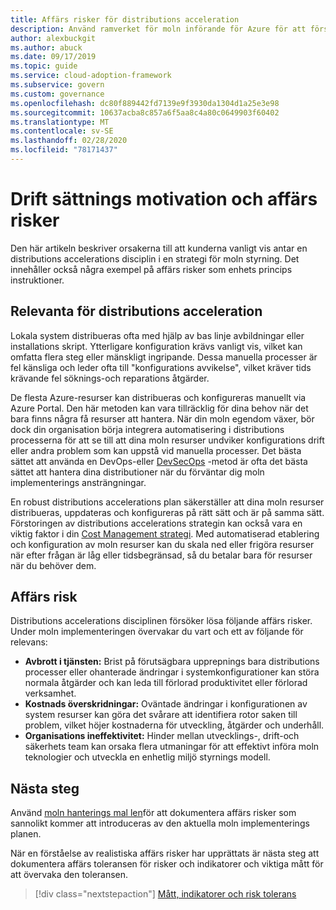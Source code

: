 ```yaml
---
title: Affärs risker för distributions acceleration
description: Använd ramverket för moln införande för Azure för att förstå affärs risker med distributions accelerations disciplin, som kan användas i styrnings strategin.
author: alexbuckgit
ms.author: abuck
ms.date: 09/17/2019
ms.topic: guide
ms.service: cloud-adoption-framework
ms.subservice: govern
ms.custom: governance
ms.openlocfilehash: dc80f889442fd7139e9f3930da1304d1a25e3e98
ms.sourcegitcommit: 10637acba8c857a6f5aa8c4a80c0649903f60402
ms.translationtype: MT
ms.contentlocale: sv-SE
ms.lasthandoff: 02/28/2020
ms.locfileid: "78171437"
---
```

# <a name="deployment-acceleration-motivations-and-business-risks"></a>Drift sättnings motivation och affärs risker

Den här artikeln beskriver orsakerna till att kunderna vanligt vis antar en distributions accelerations disciplin i en strategi för moln styrning. Det innehåller också några exempel på affärs risker som enhets princips instruktioner.

<!-- markdownlint-disable MD026 -->

## <a name="deployment-acceleration-relevancy"></a>Relevanta för distributions acceleration

Lokala system distribueras ofta med hjälp av bas linje avbildningar eller installations skript. Ytterligare konfiguration krävs vanligt vis, vilket kan omfatta flera steg eller mänskligt ingripande. Dessa manuella processer är fel känsliga och leder ofta till "konfigurations avvikelse", vilket kräver tids krävande fel söknings-och reparations åtgärder.

De flesta Azure-resurser kan distribueras och konfigureras manuellt via Azure Portal. Den här metoden kan vara tillräcklig för dina behov när det bara finns några få resurser att hantera. När din moln egendom växer, bör dock din organisation börja integrera automatisering i distributions processerna för att se till att dina moln resurser undviker konfigurations drift eller andra problem som kan uppstå vid manuella processer. Det bästa sättet att använda en DevOps-eller [DevSecOps](https://www.microsoft.com/en-us/securityengineering/devsecops) -metod är ofta det bästa sättet att hantera dina distributioner när du förväntar dig moln implementerings ansträngningar.

<!-- "en-us" location is required for the URL above. -->

En robust distributions accelerations plan säkerställer att dina moln resurser distribueras, uppdateras och konfigureras på rätt sätt och är på samma sätt. Förstoringen av distributions accelerations strategin kan också vara en viktig faktor i din [Cost Management strategi](../cost-management/index.md). Med automatiserad etablering och konfiguration av moln resurser kan du skala ned eller frigöra resurser när efter frågan är låg eller tidsbegränsad, så du betalar bara för resurser när du behöver dem.

## <a name="business-risk"></a>Affärs risk

Distributions accelerations disciplinen försöker lösa följande affärs risker. Under moln implementeringen övervakar du vart och ett av följande för relevans:

- **Avbrott i tjänsten:** Brist på förutsägbara upprepnings bara distributions processer eller ohanterade ändringar i systemkonfigurationer kan störa normala åtgärder och kan leda till förlorad produktivitet eller förlorad verksamhet.
- **Kostnads överskridningar:** Oväntade ändringar i konfigurationen av system resurser kan göra det svårare att identifiera rotor saken till problem, vilket höjer kostnaderna för utveckling, åtgärder och underhåll.
- **Organisations ineffektivitet:** Hinder mellan utvecklings-, drift-och säkerhets team kan orsaka flera utmaningar för att effektivt införa moln teknologier och utveckla en enhetlig miljö styrnings modell.

## <a name="next-steps"></a>Nästa steg

Använd [moln hanterings mal len](./template.md)för att dokumentera affärs risker som sannolikt kommer att introduceras av den aktuella moln implementerings planen.

När en förståelse av realistiska affärs risker har upprättats är nästa steg att dokumentera affärs toleransen för risker och indikatorer och viktiga mått för att övervaka den toleransen.

> [!div class="nextstepaction"]
> [Mått, indikatorer och risk tolerans](./metrics-tolerance.md)
